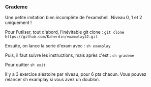### Grademe

Une petite imitation bien incomplète de l'examshell. Niveau 0, 1 et 2 uniquement !

Pour l'utilser, tout d'abord, l'inévitable git clone :
`git clone https://github.com/Kaherdin/examplay42.git`

Ensuite, on lance la serie d'exam avec :
`sh examplay`

Puis, il faut suivre les instructions, mais après c'est :
`sh grademe`

Pour quitter
`sh exit`


Il y a 3 exercice aléatoire par niveau, pour 6 pts chacun. Vous pouvez relancer sh examplay si vous avez un doublon.

